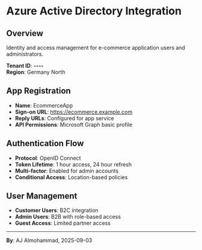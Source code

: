 # Azure Active Directory Integration

## Overview
Identity and access management for e-commerce application users and administrators.

**Tenant ID**: ********-****-****-****-************  
**Region**: Germany North

## App Registration
- **Name**: EcommerceApp
- **Sign-on URL**: https://ecommerce.example.com
- **Reply URLs**: Configured for app service
- **API Permissions**: Microsoft Graph basic profile

## Authentication Flow
- **Protocol**: OpenID Connect
- **Token Lifetime**: 1 hour access, 24 hour refresh
- **Multi-factor**: Enabled for admin accounts
- **Conditional Access**: Location-based policies

## User Management
- **Customer Users**: B2C integration
- **Admin Users**: B2B with role-based access
- **Guest Access**: Limited partner access

---
**By**: AJ Almohammad, 2025-09-03
